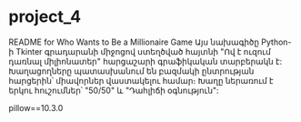 # project_4
README for Who Wants to Be a Millionaire Game
Այս նախագիծը Python-ի Tkinter գրադարանի միջոցով ստեղծված հայտնի "Ով է ուզում դառնալ միլիոնատեր" հարցաշարի գրաֆիկական տարբերակն է: Խաղացողները պատասխանում են բազմակի ընտրության հարցերին՝ միավորներ վաստակելու համար։ Խաղը ներառում է երկու հուշումներ՝ "50/50" և "Դահլիճի օգնություն":

pillow==10.3.0
